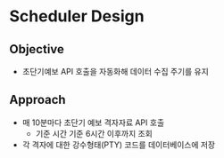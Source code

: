 # Scheduler Design

## Objective

- 초단기예보 API 호출을 자동화해 데이터 수집 주기를 유지

## Approach

- 매 10분마다 초단기 예보 격자자료 API 호출
    - 기준 시간 기준 6시간 이후까지 조회
- 각 격자에 대한 강수형태(PTY) 코드를 데이터베이스에 저장

